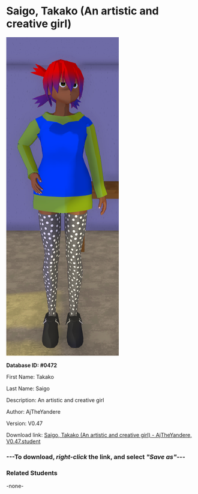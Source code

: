 # Saigo, Takako (An artistic and creative girl)

<img src="Files/Saigo, Takako (An artistic and creative girl).png" title="Saigo, Takako (An artistic and creative girl) - AjTheYandere, V0.47">

**Database ID: #0472**

First Name: Takako

Last Name: Saigo

Description: An artistic and creative girl

Author: AjTheYandere

Version: V0.47

Download link: <a href="https://raw.githubusercontent.com/Arbiter1223/Daigaku-Gurashi-Custom-Students/master/Students/Files/Saigo%2C%20Takako%20(An%20artistic%20and%20creative%20girl)%20-%20AjTheYandere%2C%20V0.47.student">Saigo, Takako (An artistic and creative girl) - AjTheYandere, V0.47.student</a>

### ---**To download, _right-click_ the link, and select _"Save as"_**---

### Related Students

-none-
